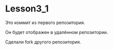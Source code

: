 # Lesson3_1

Это коммит из первого репозитория.

Он будет отображен в удалённом репозитории.

Сделали fork другого репозитория.